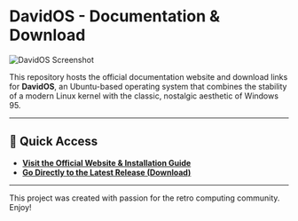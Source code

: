 # DavidOS - Documentation & Download

![DavidOS Screenshot](https://raw.githubusercontent.com/David-dev-web/David-dev-web/main/DavidOS-Screenshot.png )

This repository hosts the official documentation website and download links for **DavidOS**, an Ubuntu-based operating system that combines the stability of a modern Linux kernel with the classic, nostalgic aesthetic of Windows 95.

---

## 🚀 Quick Access

*   **[Visit the Official Website & Installation Guide](https://david-dev-web.github.io/davidOS-docs/ )**
*   **[Go Directly to the Latest Release (Download)](https://github.com/David-dev-web/davidOS-docs/releases/latest )**

---

This project was created with passion for the retro computing community. Enjoy!
